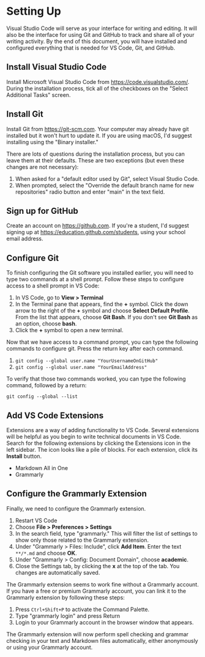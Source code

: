 # Setting Up

Visual Studio Code will serve as your interface for writing and editing. It will also be the interface for using Git and GitHub to track and share all of your writing activity. By the end of this document, you will have installed and configured everything that is needed for VS Code, Git, and GitHub.

## Install Visual Studio Code

Install Microsoft Visual Studio Code from <https://code.visualstudio.com/>. During the installation process, tick all of the checkboxes on the "Select Additional Tasks" screen.

## Install Git

Install Git from <https://git-scm.com>. Your computer may already have git installed but it won't hurt to update it. If you are using macOS, I'd suggest installing using the "Binary installer." 

There are lots of questions during the installation process, but you can leave them at their defaults. These are two exceptions (but even these changes are not necessary):

  1. When asked for a "default editor used by Git", select Visual Studio Code.
  2. When prompted, select the "Override the default branch name for new repositories" radio button and enter "main" in the text field.

## Sign up for GitHub

Create an account on <https://github.com>. If you're a student, I'd suggest signing up at <https://education.github.com/students>, using your school email address.

## Configure Git

To finish configuring the Git software you installed earlier, you will need to type two commands at a shell prompt. Follow these steps to configure access to a shell prompt in VS Code:

1. In VS Code, go to **View > Terminal**
2. In the Terminal pane that appears, find the **+** symbol. Click the down arrow to the right of the **+** symbol and choose **Select Default Profile**. From the list that appears, choose **Git Bash**. If you don't see **Git Bash** as an option, choose **bash**.
3. Click the **+** symbol to open a new terminal.

Now that we have access to a command prompt, you can type the following commands to configure git. Press the return key after each command.

1. `git config --global user.name "YourUsernameOnGitHub"`
2. `git config --global user.name "YourEmailAddress"`

To verify that those two commands worked, you can type the following command, followed by a return:

`git config --global --list`

## Add VS Code Extensions

Extensions are a way of adding functionality to VS Code. Several extensions will be helpful as you begin to write technical documents in VS Code. Search for the following extensions by clicking the Extensions icon in the left sidebar. The icon looks like a pile of blocks. For each extension, click its **Install** button.

* Markdown All in One
* Grammarly

## Configure the Grammarly Extension

Finally, we need to configure the Grammarly extension.

1. Restart VS Code
2. Choose **File > Preferences > Settings**
3. In the search field, type "grammarly." This will filter the list of settings to show only those related to the Grammarly extension.
4. Under "Grammarly > Files: Include", click **Add Item**. Enter the text `**/*.md` and choose **OK**.
5. Under "Grammarly > Config: Document Domain", choose **academic**.
6. Close the Settings tab, by clicking the **x** at the top of the tab. You changes are automatically saved.

The Grammarly extension seems to work fine without a Grammarly account. If you have a free or premium Grammarly account, you can link it to the Grammarly extension by following these steps:

1. Press `Ctrl+Shift+P` to activate the Command Palette.
2. Type "grammarly login" and press Return
3. Login to your Grammarly account in the browser window that appears.

The Grammarly extension will now perform spell checking and grammar checking in your text and Markdown files automatically, either anonymously or using your Grammarly account.
